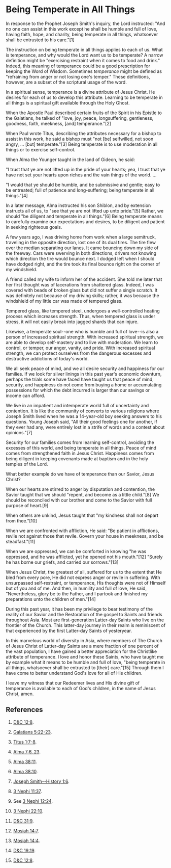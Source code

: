 # Being Temperate in All Things

In response to the Prophet Joseph Smith's inquiry, the Lord instructed: "And
no one can assist in this work except he shall be humble and full of love,
having faith, hope, and charity, being temperate in all things, whatsoever
shall be entrusted to his care."[1]

The instruction on being temperate in all things applies to each of us. What
is temperance, and why would the Lord want us to be temperate? A narrow
definition might be "exercising restraint when it comes to food and drink."
Indeed, this meaning of temperance could be a good prescription for keeping
the Word of Wisdom. Sometimes _temperance_ might be defined as "refraining
from anger or not losing one's temper." These definitions, however, are a
subset of the scriptural usage of the word.

In a spiritual sense, temperance is a divine attribute of Jesus Christ. He
desires for each of us to develop this attribute. Learning to be temperate in
all things is a spiritual gift available through the Holy Ghost.

When the Apostle Paul described certain fruits of the Spirit in his Epistle to
the Galatians, he talked of "love, joy, peace, longsuffering, gentleness,
goodness, faith, meekness, [and] temperance."[2]

When Paul wrote Titus, describing the attributes necessary for a bishop to
assist in this work, he said a bishop must "not [be] selfwilled, not soon
angry, ... [but] temperate."[3] Being temperate is to use moderation in all
things or to exercise self-control.

When Alma the Younger taught in the land of Gideon, he said:

"I trust that ye are not lifted up in the pride of your hearts; yea, I trust
that ye have not set your hearts upon riches and the vain things of the world.
...

"I would that ye should be humble, and be submissive and gentle; easy to be
entreated; full of patience and long-suffering; being temperate in all
things."[4]

In a later message, Alma instructed his son Shiblon, and by extension
instructs all of us, to "see that ye are not lifted up unto pride."[5] Rather,
we should "be diligent and temperate in all things."[6] Being temperate means
to carefully examine our expectations and desires, to be diligent and patient
in seeking righteous goals.

A few years ago, I was driving home from work when a large semitruck,
traveling in the opposite direction, lost one of its dual tires. The tire flew
over the median separating our lanes. It came bouncing down my side of the
freeway. Cars were swerving in both directions, drivers not knowing which
direction the tire would bounce next. I dodged left when I should have dodged
right, and the tire took its final bounce right on the corner of my
windshield.

A friend called my wife to inform her of the accident. She told me later that
her first thought was of lacerations from shattered glass. Indeed, I was
covered with beads of broken glass but did not suffer a single scratch. It was
definitely not because of my driving skills; rather, it was because the
windshield of my little car was made of tempered glass.

Tempered glass, like tempered steel, undergoes a well-controlled heating
process which increases strength. Thus, when tempered glass is under stress,
it will not easily break into jagged shards that can injure.

Likewise, a temperate soul--one who is humble and full of love--is also a
person of increased spiritual strength. With increased spiritual strength, we
are able to develop self-mastery and to live with moderation. We learn to
control, or temper, our anger, vanity, and pride. With increased spiritual
strength, we can protect ourselves from the dangerous excesses and destructive
addictions of today's world.

We all seek peace of mind, and we all desire security and happiness for our
families. If we look for silver linings in this past year's economic downturn,
perhaps the trials some have faced have taught us that peace of mind,
security, and happiness do not come from buying a home or accumulating
possessions for which the debt incurred is larger than our savings or income
can afford.

We live in an impatient and intemperate world full of uncertainty and
contention. It is like the community of converts to various religions where
Joseph Smith lived when he was a 14-year-old boy seeking answers to his
questions. Young Joseph said, "All their good feelings one for another, if
they ever had any, were entirely lost in a strife of words and a contest about
opinions."[7]

Security for our families comes from learning self-control, avoiding the
excesses of this world, and being temperate in all things. Peace of mind comes
from strengthened faith in Jesus Christ. Happiness comes from being diligent
in keeping covenants made at baptism and in the holy temples of the Lord.

What better example do we have of temperance than our Savior, Jesus Christ?

When our hearts are stirred to anger by disputation and contention, the Savior
taught that we should "repent, and become as a little child."[8] We should be
reconciled with our brother and come to the Savior with full purpose of
heart.[9]

When others are unkind, Jesus taught that "my kindness shall not depart from
thee."[10]

When we are confronted with affliction, He said: "Be patient in afflictions,
revile not against those that revile. Govern your house in meekness, and be
steadfast."[11]

When we are oppressed, we can be comforted in knowing "he was oppressed, and
he was afflicted, yet he opened not his mouth."[12] "Surely he has borne our
griefs, and carried our sorrows."[13]

When Jesus Christ, the greatest of all, suffered for us to the extent that He
bled from every pore, He did not express anger or revile in suffering. With
unsurpassed self-restraint, or temperance, His thoughts were not of Himself
but of you and of me. And then, in humility and full of love, He said,
"Nevertheless, glory be to the Father, and I partook and finished my
preparations unto the children of men."[14]

During this past year, it has been my privilege to bear testimony of the
reality of our Savior and the Restoration of the gospel to Saints and friends
throughout Asia. Most are first-generation Latter-day Saints who live on the
frontier of the Church. This latter-day journey in their realm is reminiscent
of that experienced by the first Latter-day Saints of yesteryear.

In this marvelous world of diversity in Asia, where members of The Church of
Jesus Christ of Latter-day Saints are a mere fraction of one percent of the
vast population, I have gained a better appreciation for the Christlike
attribute of temperance. I love and honor these Saints, who have taught me by
example what it means to be humble and full of love, "being temperate in all
things, whatsoever shall be entrusted to [their] care."[15] Through them I
have come to better understand God's love for all of His children.

I leave my witness that our Redeemer lives and His divine gift of temperance
is available to each of God's children, in the name of Jesus Christ, amen.

## References

  1. [D&amp;C 12:8](https://www.lds.org/scriptures/dc-testament/dc/12.8?lang=eng#7).

  2. [Galatians 5:22-23](https://www.lds.org/scriptures/nt/gal/5.22-23?lang=eng#21).

  3. [Titus 1:7-8](https://www.lds.org/scriptures/nt/titus/1.7-8?lang=eng#6).

  4. [Alma 7:6, 23](https://www.lds.org/scriptures/bofm/alma/7.6,23?lang=eng#5).

  5. [Alma 38:11](https://www.lds.org/scriptures/bofm/alma/38.11?lang=eng#10).

  6. [Alma 38:10](https://www.lds.org/scriptures/bofm/alma/38.10?lang=eng#9).

  7. [Joseph Smith--History 1:6](https://www.lds.org/scriptures/pgp/js-h/1.6?lang=eng#5).

  8. [3 Nephi 11:37](https://www.lds.org/scriptures/bofm/3-ne/11.37?lang=eng#36).

  9. See [3 Nephi 12:24](https://www.lds.org/scriptures/bofm/3-ne/12.24?lang=eng#23).

  10. [3 Nephi 22:10](https://www.lds.org/scriptures/bofm/3-ne/22.10?lang=eng#9).

  11. [D&amp;C 31:9](https://www.lds.org/scriptures/dc-testament/dc/31.9?lang=eng#8).

  12. [Mosiah 14:7](https://www.lds.org/scriptures/bofm/mosiah/14.7?lang=eng#6).

  13. [Mosiah 14:4](https://www.lds.org/scriptures/bofm/mosiah/14.4?lang=eng#3).

  14. [D&amp;C 19:19](https://www.lds.org/scriptures/dc-testament/dc/19.19?lang=eng#18).

  15. [D&amp;C 12:8](https://www.lds.org/scriptures/dc-testament/dc/12.8?lang=eng#7).

